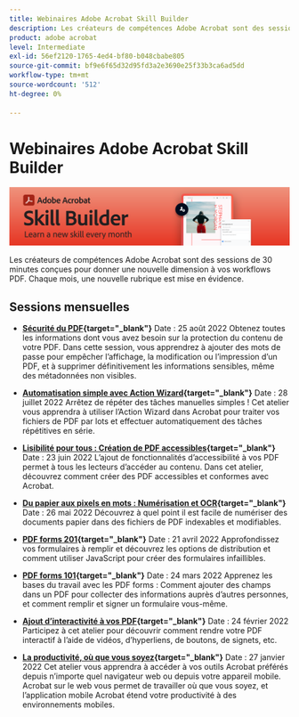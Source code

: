 ```yaml
---
title: Webinaires Adobe Acrobat Skill Builder
description: Les créateurs de compétences Adobe Acrobat sont des sessions de 30 minutes conçues pour donner une nouvelle dimension à vos workflows PDF
product: adobe acrobat
level: Intermediate
exl-id: 56ef2120-1765-4ed4-bf80-b048cbabe805
source-git-commit: bf9e6f65d32d95fd3a2e3690e25f33b3ca6ad5dd
workflow-type: tm+mt
source-wordcount: '512'
ht-degree: 0%

---
```


# Webinaires Adobe Acrobat Skill Builder

![Image Acrobat Skill Builder](../assets/sbacrobatwebinars.png)

Les créateurs de compétences Adobe Acrobat sont des sessions de 30 minutes conçues pour donner une nouvelle dimension à vos workflows PDF. Chaque mois, une nouvelle rubrique est mise en évidence.

## Sessions mensuelles

* **[Sécurité du PDF](https://adobe-acrobat-skill-builder.joinus.adobeevents.com/attendease/networking/experience/ad3778d2-f2c3-4966-98ed-8b1bb90e4b2b/180ad785-1b5b-4c80-80ab-1df345f082ff){target=&quot;_blank&quot;}**
Date : 25 août 2022 Obtenez toutes les informations dont vous avez besoin sur la protection du contenu de votre PDF. Dans cette session, vous apprendrez à ajouter des mots de passe pour empêcher l’affichage, la modification ou l’impression d’un PDF, et à supprimer définitivement les informations sensibles, même des métadonnées non visibles.

* **[Automatisation simple avec Action Wizard](https://adobe-acrobat-skill-builder.joinus.adobeevents.com/attendease/networking/experience/45ef14f7-e5e4-4fe0-ba26-905adac092a2/24bf421e-f489-47dc-a5a4-d8d70858348c){target=&quot;_blank&quot;}**
Date : 28 juillet 2022 Arrêtez de répéter des tâches manuelles simples ! Cet atelier vous apprendra à utiliser l’Action Wizard dans Acrobat pour traiter vos fichiers de PDF par lots et effectuer automatiquement des tâches répétitives en série.

* **[Lisibilité pour tous : Création de PDF accessibles](https://adobe-acrobat-skill-builder.joinus.adobeevents.com/attendease/networking/experience/18c111bd-9c63-4636-a4fd-8dc045a20423/8484f6c9-e2c9-4e1c-8d03-c2ca1d4db77c){target=&quot;_blank&quot;}**
Date : 23 juin 2022 L’ajout de fonctionnalités d’accessibilité à vos PDF permet à tous les lecteurs d’accéder au contenu. Dans cet atelier, découvrez comment créer des PDF accessibles et conformes avec Acrobat.

* **[Du papier aux pixels en mots : Numérisation et OCR](https://adobe-acrobat-skill-builder.joinus.adobeevents.com/attendease/networking/experience/db1178ff-fd0e-4429-9a91-dae080cac9c3/611fa8dd-1b65-4135-800b-feb61541615f){target=&quot;_blank&quot;}**
Date : 26 mai 2022 Découvrez à quel point il est facile de numériser des documents papier dans des fichiers de PDF indexables et modifiables.

* **[PDF forms 201](https://adobe-acrobat-skill-builder.joinus.adobeevents.com/attendease/networking/experience/e05d5e32-598e-49a2-b847-a06207dcbfd7/39c070e1-4ef4-4fc2-aa1e-bf89fb59215e){target=&quot;_blank&quot;}**
Date : 21 avril 2022 Approfondissez vos formulaires à remplir et découvrez les options de distribution et comment utiliser JavaScript pour créer des formulaires infaillibles.

* **[PDF forms 101](https://adobe-acrobat-skill-builder.joinus.adobeevents.com/attendease/networking/experience/c7f08842-3d62-4b98-bb2a-029feef13621/5f8f1f46-c321-4fba-8c49-4b89d3de6d36){target=&quot;_blank&quot;}**
Date : 24 mars 2022 Apprenez les bases du travail avec les PDF forms : Comment ajouter des champs dans un PDF pour collecter des informations auprès d’autres personnes, et comment remplir et signer un formulaire vous-même.

* **[Ajout d’interactivité à vos PDF](https://adobe-acrobat-skill-builder.joinus.adobeevents.com/attendease/networking/experience/c3150e33-0164-4f94-ac46-aec99b843291/14ea3de0-529f-4c79-9020-cd0a4f98aab0){target=&quot;_blank&quot;}**
Date : 24 février 2022 Participez à cet atelier pour découvrir comment rendre votre PDF interactif à l’aide de vidéos, d’hyperliens, de boutons, de signets, etc.

* **[La productivité, où que vous soyez](https://adobe-acrobat-skill-builder.joinus.adobeevents.com/attendease/networking/experience/99e0622a-adf9-4a8b-918f-fd4f4b3a3235/53620704-6da7-4b88-97da-a1f9f0fff3f4){target=&quot;_blank&quot;}**
Date : 27 janvier 2022 Cet atelier vous apprendra à accéder à vos outils Acrobat préférés depuis n’importe quel navigateur web ou depuis votre appareil mobile. Acrobat sur le web vous permet de travailler où que vous soyez, et l’application mobile Acrobat étend votre productivité à des environnements mobiles.